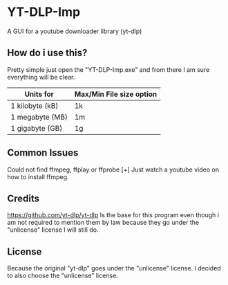 # YT-DLP-Imp
A GUI for a youtube downloader library (yt-dlp)

## How do i use this?
Pretty simple just open the "YT-DLP-Imp.exe" and from there I am sure everything will be clear.

| Units for | Max/Min File size option |
|------|--------------|
| 1 kilobyte (kB) | 1k |
| 1 megabyte (MB) | 1m |
| 1 gigabyte (GB) | 1g |


## Common Issues
Could not find ffmpeg, ffplay or ffprobe  [+]  Just watch a youtube video on how to install ffmpeg.

## Credits
https://github.com/yt-dlp/yt-dlp Is the base for this program even though i am not required to mention them by law because they go under the "unlicense" license I will still do.

## License
Because the original "yt-dlp" goes under the "unlicense" license. I decided to also choose the "unlicense" license.
